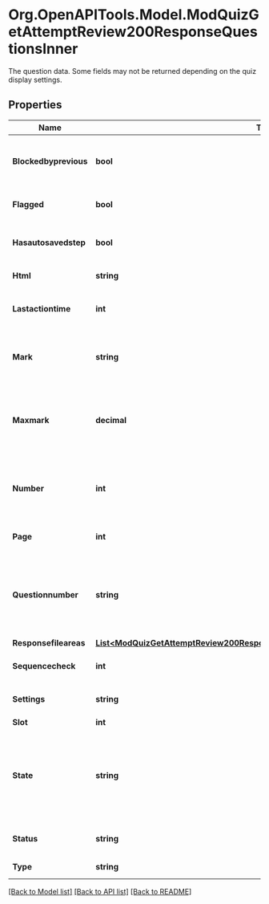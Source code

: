 # Org.OpenAPITools.Model.ModQuizGetAttemptReview200ResponseQuestionsInner
The question data. Some fields may not be returned depending on the quiz display settings.

## Properties

Name | Type | Description | Notes
------------ | ------------- | ------------- | -------------
**Blockedbyprevious** | **bool** | whether the question is blocked by the previous question | [optional] 
**Flagged** | **bool** | whether the question is flagged or not | [optional] 
**Hasautosavedstep** | **bool** | whether this question attempt has autosaved data | [optional] 
**Html** | **string** | the question rendered | [optional] 
**Lastactiontime** | **int** | the timestamp of the most recent step in this question attempt | [optional] 
**Mark** | **string** | the mark awarded.                     It will be returned only if the user is allowed to see it. | [optional] 
**Maxmark** | **decimal** | the maximum mark possible for this question attempt.                     It will be returned only if the user is allowed to see it. | [optional] 
**Number** | **int** | DO NOT USE. Use questionnumber. Only retained for backwards compatibility. | [optional] 
**Page** | **int** | page of the quiz this question appears on | [optional] 
**Questionnumber** | **string** | The question number to display for this question, e.g. \&quot;7\&quot;, \&quot;i\&quot; or \&quot;Custom-B)\&quot;. | [optional] 
**Responsefileareas** | [**List&lt;ModQuizGetAttemptReview200ResponseQuestionsInnerResponsefileareasInner&gt;**](ModQuizGetAttemptReview200ResponseQuestionsInnerResponsefileareasInner.md) |  | [optional] 
**Sequencecheck** | **int** | the number of real steps in this attempt | [optional] 
**Settings** | **string** | Question settings (JSON encoded). | [optional] 
**Slot** | **int** | slot number | [optional] 
**State** | **string** | the state where the question is in.                     It will not be returned if the user cannot see it due to the quiz display correctness settings. | [optional] 
**Status** | **string** | current formatted state of the question | [optional] 
**Type** | **string** | question type, i.e: multichoice | [optional] 

[[Back to Model list]](../README.md#documentation-for-models) [[Back to API list]](../README.md#documentation-for-api-endpoints) [[Back to README]](../README.md)

